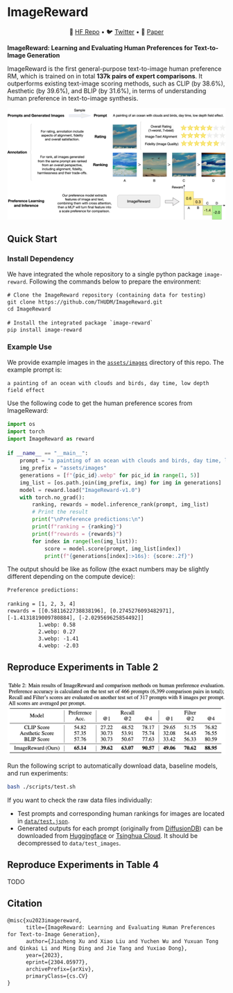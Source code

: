 # ImageReward

<p align="center">
   🤗 <a href="https://huggingface.co/THUDM/ImageReward" target="_blank">HF Repo</a> • 🐦 <a href="https://twitter.com/thukeg" target="_blank">Twitter</a> • 📃 <a href="https://arxiv.org/abs/2304.05977" target="_blank">Paper</a> <br>
</p>

**ImageReward: Learning and Evaluating Human Preferences for Text-to-Image Generation**

ImageReward is the first general-purpose text-to-image human preference RM, which is trained on in total **137k pairs of expert comparisons**. 
It outperforms existing text-image scoring methods, such as CLIP (by 38.6%), Aesthetic (by 39.6%), and BLIP (by 31.6%), in terms of understanding human preference in text-to-image synthesis.

<p align="center">
    <img src="figures/ImageReward.png" width="700px">
</p>

## Quick Start

### Install Dependency

We have integrated the whole repository to a single python package `image-reward`. Following the commands below to prepare the environment:

```shell
# Clone the ImageReward repository (containing data for testing)
git clone https://github.com/THUDM/ImageReward.git
cd ImageReward

# Install the integrated package `image-reward`
pip install image-reward
```

### Example Use

We provide example images in the [`assets/images`](assets/images) directory of this repo. The example prompt is:

```text
a painting of an ocean with clouds and birds, day time, low depth field effect
```

Use the following code to get the human preference scores from ImageReward:

```python
import os
import torch
import ImageReward as reward

if __name__ == "__main__":
    prompt = "a painting of an ocean with clouds and birds, day time, low depth field effect"
    img_prefix = "assets/images"
    generations = [f"{pic_id}.webp" for pic_id in range(1, 5)]
    img_list = [os.path.join(img_prefix, img) for img in generations]
    model = reward.load("ImageReward-v1.0")
    with torch.no_grad():
        ranking, rewards = model.inference_rank(prompt, img_list)
        # Print the result
        print("\nPreference predictions:\n")
        print(f"ranking = {ranking}")
        print(f"rewards = {rewards}")
        for index in range(len(img_list)):
            score = model.score(prompt, img_list[index])
            print(f"{generations[index]:>16s}: {score:.2f}")

```

The output should be like as follow (the exact numbers may be slightly different depending on the compute device):

```
Preference predictions:

ranking = [1, 2, 3, 4]
rewards = [[0.5811622738838196], [0.2745276093482971], [-1.4131819009780884], [-2.029569625854492]]
          1.webp: 0.58
          2.webp: 0.27
          3.webp: -1.41
          4.webp: -2.03
```

## Reproduce Experiments in Table 2

<p align="center">
    <img src="figures/Table_2_in_paper.png" width="700px">
</p>

Run the following script to automatically download data, baseline models, and run experiments:

```bash
bash ./scripts/test.sh
```

If you want to check the raw data files individually:

* Test prompts and corresponding human rankings for images are located in [`data/test.json`](data/test.json). 
* Generated outputs for each prompt (originally from [DiffusionDB](https://github.com/poloclub/diffusiondb)) can be downloaded from [Huggingface](https://huggingface.co/THUDM/ImageReward/blob/main/test_images.zip) or [Tsinghua Cloud](https://cloud.tsinghua.edu.cn/f/9bd245027652422499f4/?dl=1). It should be decompressed to `data/test_images`.

## Reproduce Experiments in Table 4
TODO

## Citation

```
@misc{xu2023imagereward,
      title={ImageReward: Learning and Evaluating Human Preferences for Text-to-Image Generation}, 
      author={Jiazheng Xu and Xiao Liu and Yuchen Wu and Yuxuan Tong and Qinkai Li and Ming Ding and Jie Tang and Yuxiao Dong},
      year={2023},
      eprint={2304.05977},
      archivePrefix={arXiv},
      primaryClass={cs.CV}
}
```
